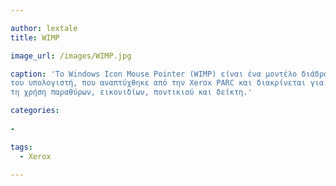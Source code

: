 ```yaml
---

author: lextale	
title: WIMP

image_url: /images/WIMP.jpg

caption: 'To Windows Icon Mouse Pointer (WIMP) είναι ένα μοντέλο διάδρασης
του υπολογιστή, που αναπτύχθηκε από την Xerox PARC και διακρίνεται για
τη χρήση παραθύρων, εικονιδίων, ποντικιού και δείκτη.'

categories:
  
- 

tags:
  - Xerox

---
```

